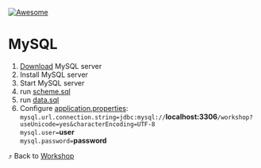 [![Awesome][icon-awesome]][awesome]
&nbsp;&nbsp;&nbsp;&nbsp;&nbsp;&nbsp;

# MySQL  
1. [Download](https://dev.mysql.com/downloads/mysql/) MySQL server  
1. Install MySQL server  
1. Start MySQL server  
1. run [scheme.sql](src/main/resources/mysql/scheme.sql)  
1. run [data.sql](src/main/resources/mysql/data.sql)  
1. Configure [application.properties](src/main/resources/application.properties):  
```mysql.url.connection.string=jdbc:mysql://```**localhost:3306**```/workshop?useUnicode=yes&characterEncoding=UTF-8```  
```mysql.user=```**user**  
```mysql.password=```**password**  

⤴️ Back to [Workshop](../..)  

[icon-awesome]: https://cdn.rawgit.com/sindresorhus/awesome/d7305f38d29fed78fa85652e3a63e154dd8e8829/media/badge.svg
[awesome]: https://github.com/sindresorhus/awesome
